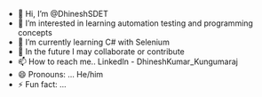 - 👋 Hi, I’m @DhineshSDET
- 👀 I’m interested in learning automation testing and programming concepts 
- 🌱 I’m currently learning C# with Selenium
- 💞️ In the future I may collaborate or contribute 
- 📫 How to reach me.. LinkedIn - DhineshKumar_Kungumaraj
- 😄 Pronouns: ... He/him
- ⚡ Fun fact: ...

<!---
DhineshSDET/DhineshSDET is a ✨ special ✨ repository because its `README.md` (this file) appears on your GitHub profile.
You can click the Preview link to take a look at your changes.
--->
